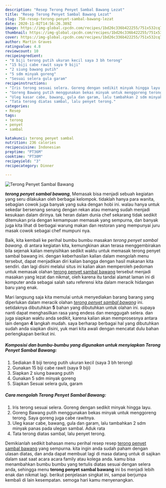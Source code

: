 ```yaml
---
description: "Resep Terong Penyet Sambal Bawang Lezat"
title: "Resep Terong Penyet Sambal Bawang Lezat"
slug: 758-resep-terong-penyet-sambal-bawang-lezat
date: 2020-11-02T14:56:26.389Z
image: https://img-global.cpcdn.com/recipes/1bd26c336b422255/751x532cq70/terong-penyet-sambal-bawang-foto-resep-utama.jpg
thumbnail: https://img-global.cpcdn.com/recipes/1bd26c336b422255/751x532cq70/terong-penyet-sambal-bawang-foto-resep-utama.jpg
cover: https://img-global.cpcdn.com/recipes/1bd26c336b422255/751x532cq70/terong-penyet-sambal-bawang-foto-resep-utama.jpg
author: Martin Graves
ratingvalue: 4.8
reviewcount: 10
recipeingredient:
- "8 biji terong putih ukuran kecil saya 3 bh terong"
- "15 biji cabe rawit saya 9 biji"
- "2 siung bawang putih"
- "5 sdm minyak goreng"
- "Sesuai selera gula garam"
recipeinstructions:
- "Iris terong sesuai selera. Goreng dengan sedikit minyak hingga layu."
- "Goreng Bawang putih menggunakan bekas minyak untuk menggoreng terong. Saya goreng juga cabe rawitnya."
- "Uleg kasar cabe, bawang, gula dan garam, lalu tambahkan 2 sdm minyak panas pada ulegan sambal. Aduk rata"
- "Tata terong diatas sambal, lalu penyet terong."
categories:
- Resep
tags:
- terong
- penyet
- sambal

katakunci: terong penyet sambal 
nutrition: 236 calories
recipecuisine: Indonesian
preptime: "PT36M"
cooktime: "PT30M"
recipeyield: "3"
recipecategory: Dinner

---
```



![Terong Penyet Sambal Bawang](https://img-global.cpcdn.com/recipes/1bd26c336b422255/751x532cq70/terong-penyet-sambal-bawang-foto-resep-utama.jpg)

<b><i>terong penyet sambal bawang</i></b>, Memasak bisa menjadi sebuah kegiatan yang seru dilakukan oleh berbagai kelompok. tidaklah hanya para wanita, sebagian cowok juga banyak yang suka dengan hobi ini. walau hanya untuk sekedar bersenang senang dengan rekan atau memang sudah menjadi kesukaan dalam dirinya. tak heran dalam dunia chef sekarang tidak sedikit ditemukan pria dengan kemampuan memasak yang sempurna, dan banyak juga kita lihat di berbagai warung makan dan restoran yang mempunyai juru masak cowok sebagai chef mumpuni nya.



Baik, kita kembali ke perihal bumbu bumbu masakan <i>terong penyet sambal bawang</i>. di antara kegiatan kita, kemungkinan akan terasa menggembirakan bila sejenak kalian menyisihkan sedikit waktu untuk memasak terong penyet sambal bawang ini. dengan keberhasilan kalian dalam mengolah menu tersebut, dapat menjadikan diri kalian bangga dengan hasil makanan kita sendiri. dan lagi disini melalui situs ini kalian akan memperoleh pedoman untuk memasak olahan <u>terong penyet sambal bawang</u> tersebut menjadi masakan yang lezat dan nikmat, oleh karena itu tandai alamat laman ini di komputer anda sebagai salah satu referensi kita dalam meracik hidangan baru yang enak.


Mari langsung saja kita memulai untuk menyediakan barang barang yang diperlukan dalam meracik olahan <u><i>terong penyet sambal bawang</i></u> ini. setidaknya dibutuhkan <b>5</b> bahan yang dibutuhkan untuk olahan ini. supaya nanti dapat menghasilkan rasa yang endess dan menggugah selera. dan juga siapkan waktu anda sedikit, karena kalian akan memprosesnya antara lain dengan <b>4</b> langkah mudah. saya berharap berbagai hal yang dibutuhkan sudah anda siapkan disini, yuk mari kita awali dengan mencatat dulu bahan perlengkapan berikut ini.

<!--inarticleads1-->

##### Komposisi dan bumbu-bumbu yang digunakan untuk menyiapkan Terong Penyet Sambal Bawang:

1. Sediakan 8 biji terong putih ukuran kecil (saya 3 bh terong)
1. Gunakan 15 biji cabe rawit (saya 9 biji)
1. Siapkan 2 siung bawang putih
1. Gunakan 5 sdm minyak goreng
1. Siapkan Sesuai selera gula, garam




<!--inarticleads2-->

##### Cara mengolah Terong Penyet Sambal Bawang:

1. Iris terong sesuai selera. Goreng dengan sedikit minyak hingga layu.
1. Goreng Bawang putih menggunakan bekas minyak untuk menggoreng terong. Saya goreng juga cabe rawitnya.
1. Uleg kasar cabe, bawang, gula dan garam, lalu tambahkan 2 sdm minyak panas pada ulegan sambal. Aduk rata
1. Tata terong diatas sambal, lalu penyet terong.




Demikianlah sedikit bahasan menu perihal resep resep <u>terong penyet sambal bawang</u> yang sempurna. kita ingin anda sudah paham dengan ulasan diatas, dan anda dapat membuat lagi di masa datang untuk di sajikan dalam saat saat acara acara family atau kolega anda. kamu bisa menambahkan bumbu bumbu yang tertulis diatas sesuai dengan selera anda, sehingga menu <b>terong penyet sambal bawang</b> ini bs menjadi lebih enak dan nikmat lagi. berikut penjelasan singkat ini, sampai berjumpa kembali di lain kesempatan. semoga hari kamu menyenangkan.
